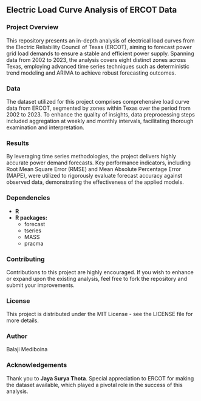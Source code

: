 ## Electric Load Curve Analysis of ERCOT Data

### Project Overview
This repository presents an in-depth analysis of electrical load curves from the Electric Reliability Council of Texas (ERCOT), aiming to forecast power grid load demands to ensure a stable and efficient power supply. Spanning data from 2002 to 2023, the analysis covers eight distinct zones across Texas, employing advanced time series techniques such as deterministic trend modeling and ARIMA to achieve robust forecasting outcomes.

### Data
The dataset utilized for this project comprises comprehensive load curve data from ERCOT, segmented by zones within Texas over the period from 2002 to 2023. To enhance the quality of insights, data preprocessing steps included aggregation at weekly and monthly intervals, facilitating thorough examination and interpretation.

### Results
By leveraging time series methodologies, the project delivers highly accurate power demand forecasts. Key performance indicators, including Root Mean Square Error (RMSE) and Mean Absolute Percentage Error (MAPE), were utilized to rigorously evaluate forecast accuracy against observed data, demonstrating the effectiveness of the applied models.

### Dependencies
- **R**
- **R packages:** 
  - forecast  
  - tseries  
  - MASS  
  - pracma

### Contributing
Contributions to this project are highly encouraged. If you wish to enhance or expand upon the existing analysis, feel free to fork the repository and submit your improvements.

### License
This project is distributed under the MIT License - see the LICENSE file for more details.

### Author
Balaji Mediboina

### Acknowledgements
Thank you to **Jaya Surya Thota**. Special appreciation to ERCOT for making the dataset available, which played a pivotal role in the success of this analysis.
